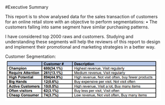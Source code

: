 #Executive Summary

This report is to show analysed data for the sales transaction of customers for an online retail store with an objective to perform segmentations:
•	The customers falling into same segment have similar purchasing patterns.

I have considered top 2000 raws and customers. Studying and understanding these segments will help the reviewrs of this report to design and implement their promotional and marketing strategies in a better way. 

Customer Segmentation:
![Test Image 1](images/table1.PNG)
